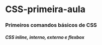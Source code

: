 # CSS-primeira-aula

### Primeiros comandos básicos de CSS

##### CSS inline, interno, externo e flexbox
